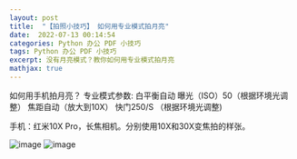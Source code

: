 ```yaml
---
layout: post
title:  "【拍照小技巧】 如何用专业模式拍月亮"
date:  2022-07-13 00:14:54
categories: Python 办公 PDF 小技巧
tags: Python 办公 PDF 小技巧
excerpt: 没有月亮模式？教你如何用专业模式拍月亮
mathjax: true
---
```



如何用手机拍月亮？
专业模式参数:
白平衡自动
曝光（ISO）50（根据环境光调整）
焦距自动（放大到10X）
快门250/S   （根据环境光调整)


手机：红米10X Pro，长焦相机。分别使用10X和30X变焦拍的样张。

![image](https://user-images.githubusercontent.com/63193298/178742654-b5bda1a7-c033-44ae-a271-0889321829e1.png)
![image](https://user-images.githubusercontent.com/63193298/178742684-4cbf1c49-98fd-44a1-814c-00f0f2715635.png)
